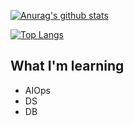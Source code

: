 [![Anurag's github stats](https://github-readme-stats.vercel.app/api?username=potassiummmm&show_icons=true&theme=solarized-light)](https://github.com/anuraghazra/github-readme-stats)

[![Top Langs](https://github-readme-stats.vercel.app/api/top-langs/?username=potassiummmm)](https://github.com/anuraghazra/github-readme-stats)

## What I'm learning
* AIOps
* DS
* DB
